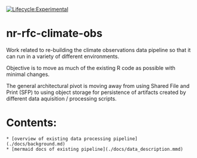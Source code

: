 [![Lifecycle:Experimental](https://img.shields.io/badge/Lifecycle-Experimental-339999)](<Redirect-URL>)

# nr-rfc-climate-obs

Work related to re-building the climate observations data pipeline so that it can 
run in a variety of different environments.

Objective is to move as much of the existing R code as possible with minimal changes.

The general architectural pivot is moving away from using Shared File and Print (SFP)
to using object storage for persistence of artifacts created by different data 
aquisition / processing scripts.

# Contents:

    * [overview of existing data processing pipeline](./docs/background.md)
    * [mermaid docs of existing pipeline](./docs/data_description.mmd)
    

